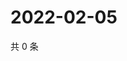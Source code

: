 # 2022-02-05

共 0 条

<!-- BEGIN WEIBO -->
<!-- 最后更新时间 Sat Feb 05 2022 22:10:21 GMT+0800 (China Standard Time) -->

<!-- END WEIBO -->
